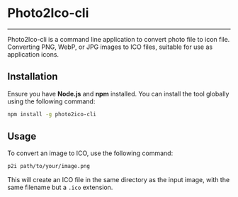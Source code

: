 # Photo2Ico-cli

---

Photo2Ico-cli is a command line application to convert photo file to icon file. Converting PNG, WebP, or JPG images to ICO files, suitable for use as application icons.

## Installation

Ensure you have **Node.js** and **npm** installed. You can install the tool globally using the following command:

```bash
npm install -g photo2ico-cli
```

## Usage
To convert an image to ICO, use the following command:

```bash
p2i path/to/your/image.png
```

This will create an ICO file in the same directory as the input image, with the same filename but a `.ico` extension.

